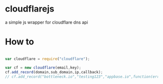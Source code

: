 # cloudflarejs
a simple js wrapper for cloudflare dns api

# How to

```js

var cloudflare = require("cloudflare");

var cf = new cloudflare(email,key);
cf.add_record(domain,sub_domain,ip,callback); 
// cf.add_record("bottleneck.io","testing123","appbase.io",function(err,body){ console.log(body) })
```
